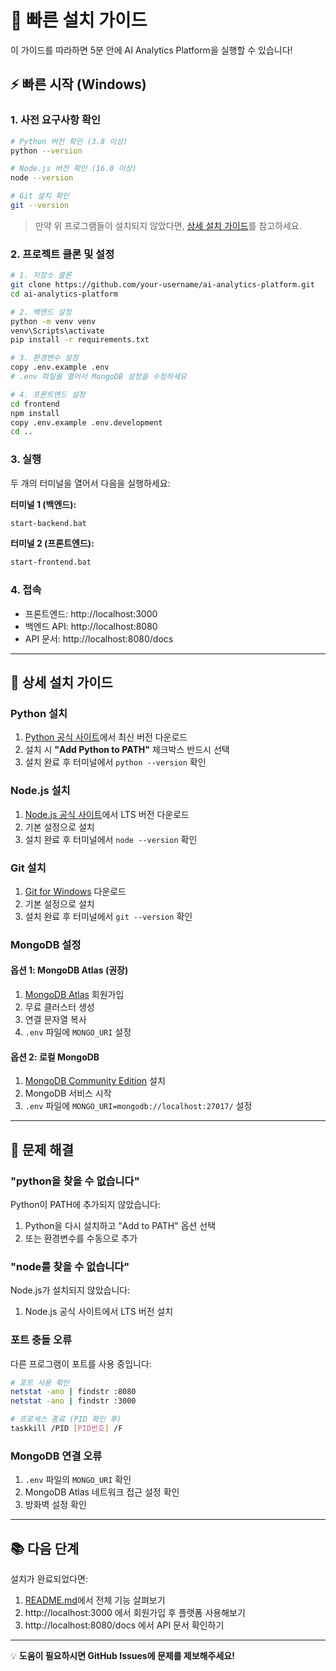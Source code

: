 # 🚀 빠른 설치 가이드

이 가이드를 따라하면 5분 안에 AI Analytics Platform을 실행할 수 있습니다!

## ⚡ 빠른 시작 (Windows)

### 1. 사전 요구사항 확인

```bash
# Python 버전 확인 (3.8 이상)
python --version

# Node.js 버전 확인 (16.0 이상)
node --version

# Git 설치 확인
git --version
```

> 만약 위 프로그램들이 설치되지 않았다면, [상세 설치 가이드](#상세-설치-가이드)를 참고하세요.

### 2. 프로젝트 클론 및 설정

```bash
# 1. 저장소 클론
git clone https://github.com/your-username/ai-analytics-platform.git
cd ai-analytics-platform

# 2. 백엔드 설정
python -m venv venv
venv\Scripts\activate
pip install -r requirements.txt

# 3. 환경변수 설정
copy .env.example .env
# .env 파일을 열어서 MongoDB 설정을 수정하세요

# 4. 프론트엔드 설정
cd frontend
npm install
copy .env.example .env.development
cd ..
```

### 3. 실행

두 개의 터미널을 열어서 다음을 실행하세요:

**터미널 1 (백엔드):**

```bash
start-backend.bat
```

**터미널 2 (프론트엔드):**

```bash
start-frontend.bat
```

### 4. 접속

- 프론트엔드: http://localhost:3000
- 백엔드 API: http://localhost:8080
- API 문서: http://localhost:8080/docs

---

## 🔧 상세 설치 가이드

### Python 설치

1. [Python 공식 사이트](https://www.python.org/downloads/)에서 최신 버전 다운로드
2. 설치 시 **"Add Python to PATH"** 체크박스 반드시 선택
3. 설치 완료 후 터미널에서 `python --version` 확인

### Node.js 설치

1. [Node.js 공식 사이트](https://nodejs.org/)에서 LTS 버전 다운로드
2. 기본 설정으로 설치
3. 설치 완료 후 터미널에서 `node --version` 확인

### Git 설치

1. [Git for Windows](https://git-scm.com/download/win) 다운로드
2. 기본 설정으로 설치
3. 설치 완료 후 터미널에서 `git --version` 확인

### MongoDB 설정

#### 옵션 1: MongoDB Atlas (권장)

1. [MongoDB Atlas](https://www.mongodb.com/cloud/atlas) 회원가입
2. 무료 클러스터 생성
3. 연결 문자열 복사
4. `.env` 파일에 `MONGO_URI` 설정

#### 옵션 2: 로컬 MongoDB

1. [MongoDB Community Edition](https://www.mongodb.com/try/download/community) 설치
2. MongoDB 서비스 시작
3. `.env` 파일에 `MONGO_URI=mongodb://localhost:27017/` 설정

---

## 🐛 문제 해결

### "python을 찾을 수 없습니다"

Python이 PATH에 추가되지 않았습니다:

1. Python을 다시 설치하고 "Add to PATH" 옵션 선택
2. 또는 환경변수를 수동으로 추가

### "node를 찾을 수 없습니다"

Node.js가 설치되지 않았습니다:

1. Node.js 공식 사이트에서 LTS 버전 설치

### 포트 충돌 오류

다른 프로그램이 포트를 사용 중입니다:

```bash
# 포트 사용 확인
netstat -ano | findstr :8080
netstat -ano | findstr :3000

# 프로세스 종료 (PID 확인 후)
taskkill /PID [PID번호] /F
```

### MongoDB 연결 오류

1. `.env` 파일의 `MONGO_URI` 확인
2. MongoDB Atlas 네트워크 접근 설정 확인
3. 방화벽 설정 확인

---

## 📚 다음 단계

설치가 완료되었다면:

1. [README.md](README.md)에서 전체 기능 살펴보기
2. http://localhost:3000 에서 회원가입 후 플랫폼 사용해보기
3. http://localhost:8080/docs 에서 API 문서 확인하기

---

💡 **도움이 필요하시면 GitHub Issues에 문제를 제보해주세요!**
